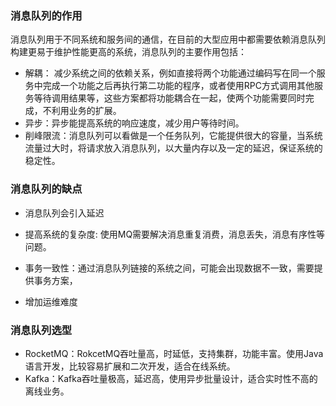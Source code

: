 ### 消息队列的作用

消息队列用于不同系统和服务间的通信，在目前的大型应用中都需要依赖消息队列构建更易于维护性能更高的系统，消息队列的主要作用包括：

- 解耦： 减少系统之间的依赖关系，例如直接将两个功能通过编码写在同一个服务中完成一个功能之后再执行第二功能的程序，或者使用RPC方式调用其他服务等待调用结果等，这些方案都将功能耦合在一起，使两个功能需要同时完成，不利用业务的扩展。
- 异步：异步能提高系统的响应速度，减少用户等待时间。
- 削峰限流：消息队列可以看做是一个任务队列，它能提供很大的容量，当系统流量过大时，将请求放入消息队列，以大量内存以及一定的延迟，保证系统的稳定性。

### 消息队列的缺点

- 消息队列会引入延迟

- 提高系统的复杂度: 使用MQ需要解决消息重复消费，消息丢失，消息有序性等问题。
- 事务一致性：通过消息队列链接的系统之间，可能会出现数据不一致，需要提供事务方案，
- 增加运维难度

### 消息队列选型

- RocketMQ：RokcetMQ吞吐量高，时延低，支持集群，功能丰富。使用Java语言开发，比较容易扩展和二次开发，适合在线系统。
- Kafka：Kafka吞吐量极高，延迟高，使用异步批量设计，适合实时性不高的离线业务。